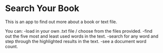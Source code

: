 # Search Your Book

This is an app to find out more about a book or text file. 

You can:
-load in your own .txt file / choose from the files provided.
-find out the five most and least used words in the text.
-search for any word and step through the highlighted results in the text.
-see a document word count.